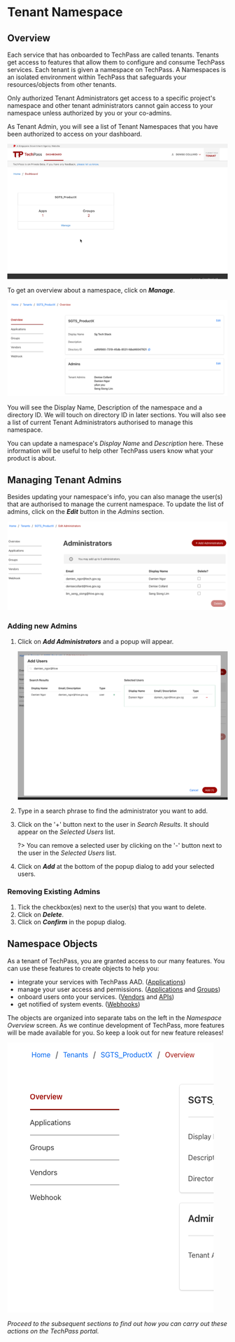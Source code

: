 # Tenant Namespace
## Overview
Each service that has onboarded to TechPass are called tenants. Tenants get access to features that allow them to configure and consume TechPass services. Each tenant is given a namespace on TechPass. A Namespaces is an isolated environment within TechPass that safeguards your resources/objects from other tenants. 

Only authorized Tenant Administrators get access to a specific project's namespace and other tenant administrators cannot gain access to your namespace unless authorized by you or your co-admins.

As Tenant Admin, you will see a list of Tenant Namespaces that you have been authorized to access on your dashboard.

![tenant_list](assets/images/namespace/tenant_list.png)

To get an overview about a namespace, click on ***Manage***. 

![overview](assets/images/namespace/overview.png)

You will see the Display Name, Description of the namespace and a directory ID. We will touch on directory ID in later sections. You will also see a list of current Tenant Administrators authorised to manage this namespace. 

You can update a namespace's *Display Name* and *Description* here. These information will be useful to help other TechPass users know what your product is about.

## Managing Tenant Admins
Besides updating your namespace's info, you can also manage the user(s) that are authorised to manage the current namespace. To update the list of admins, click on the ***Edit*** button in the *Admins* section.

![tenant_admin_list](assets/images/namespace/tenant_admin_list.png)

### Adding new Admins
1. Click on ***Add Administrators*** and a popup will appear.

   ![add_tenant_admin](assets/images/namespace/add_tenant_admin.png)

2. Type in a search phrase to find the administrator you want to add.
3. Click on the '+' button next to the user in *Search Results*. It should appear on the *Selected Users* list.
   
   ?> You can remove a selected user by clicking on the '-' button next to the user in the *Selected Users* list.

4. Click on ***Add*** at the bottom of the popup dialog to add your selected users.

### Removing Existing Admins
1. Tick the checkbox(es) next to the user(s) that you want to delete.
2. Click on ***Delete***.
3. Click on ***Confirm*** in the popup dialog.

## Namespace Objects
As a tenant of TechPass, you are granted access to our many features. You can use these features to create objects to help you:
- integrate your services with TechPass AAD. ([Applications](applications))
- manage your user access and permissions. ([Applications](applications) and [Groups](groups))
- onboard users onto your services. ([Vendors](vendors) and [APIs](apis))
- get notified of system events. ([Webhooks](webhooks))

The objects are organized into separate tabs on the left in the *Namespace Overview* screen. As we continue development of TechPass, more features will be made available for you. So keep a look out for new feature releases!

![namespace_objects](assets/images/namespace/namespace_objects.png)

*Proceed to the subsequent sections to find out how you can carry out these actions on the TechPass portal.*
